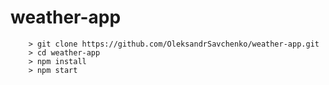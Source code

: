 # weather-app

```
	> git clone https://github.com/OleksandrSavchenko/weather-app.git
	> cd weather-app
	> npm install
	> npm start
```
